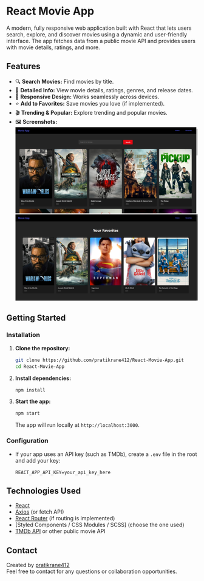 # React Movie App

A modern, fully responsive web application built with React that lets users search, explore, and discover movies using a dynamic and user-friendly interface. The app fetches data from a public movie API and provides users with movie details, ratings, and more.

## Features

- 🔍 **Search Movies:** Find movies by title.
- 📄 **Detailed Info:** View movie details, ratings, genres, and release dates.
- 📱 **Responsive Design:** Works seamlessly across devices.
- ⭐ **Add to Favorites:** Save movies you love (if implemented).
- 🎬 **Trending & Popular:** Explore trending and popular movies.
- 🖼️ **Screenshots:**  
  ![Homepage](public/screenshots/homepage.png)
  ![Favoritepage](public/screenshots/favorite.png)
  

## Getting Started

### Installation

1. **Clone the repository:**
   ```bash
   git clone https://github.com/pratikrane412/React-Movie-App.git
   cd React-Movie-App
   ```

2. **Install dependencies:**
   ```bash
   npm install
   ```

3. **Start the app:**
   ```bash
   npm start
   ```
   The app will run locally at `http://localhost:3000`.

### Configuration

- If your app uses an API key (such as TMDb), create a `.env` file in the root and add your key:
  ```
  REACT_APP_API_KEY=your_api_key_here
  ```

## Technologies Used

- [React](https://react.dev/)
- [Axios](https://axios-http.com/) (or fetch API)
- [React Router](https://reactrouter.com/) (if routing is implemented)
- [Styled Components / CSS Modules / SCSS] (choose the one used)
- [TMDb API](https://www.themoviedb.org/documentation/api) or other public movie API


## Contact

Created by [pratikrane412](https://github.com/pratikrane412)  
Feel free to contact for any questions or collaboration opportunities.
